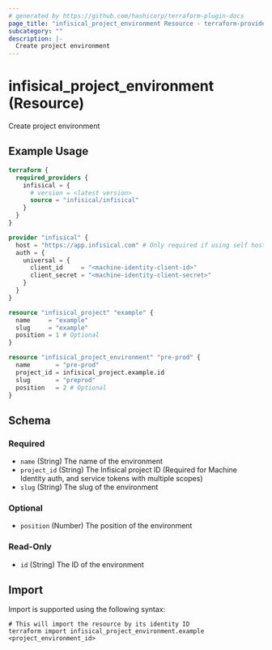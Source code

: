 ```yaml
---
# generated by https://github.com/hashicorp/terraform-plugin-docs
page_title: "infisical_project_environment Resource - terraform-provider-infisical"
subcategory: ""
description: |-
  Create project environment
---
```


# infisical_project_environment (Resource)

Create project environment

## Example Usage

```terraform
terraform {
  required_providers {
    infisical = {
      # version = <latest version>
      source = "infisical/infisical"
    }
  }
}

provider "infisical" {
  host = "https://app.infisical.com" # Only required if using self hosted instance of Infisical, default is https://app.infisical.com
  auth = {
    universal = {
      client_id     = "<machine-identity-client-id>"
      client_secret = "<machine-identity-client-secret>"
    }
  }
}

resource "infisical_project" "example" {
  name     = "example"
  slug     = "example"
  position = 1 # Optional
}

resource "infisical_project_environment" "pre-prod" {
  name       = "pre-prod"
  project_id = infisical_project.example.id
  slug       = "preprod"
  position   = 2 # Optional
}
```

<!-- schema generated by tfplugindocs -->
## Schema

### Required

- `name` (String) The name of the environment
- `project_id` (String) The Infisical project ID (Required for Machine Identity auth, and service tokens with multiple scopes)
- `slug` (String) The slug of the environment

### Optional

- `position` (Number) The position of the environment

### Read-Only

- `id` (String) The ID of the environment

## Import

Import is supported using the following syntax:

```shell
# This will import the resource by its identity ID
terraform import infisical_project_environment.example <project_environment_id>
```
